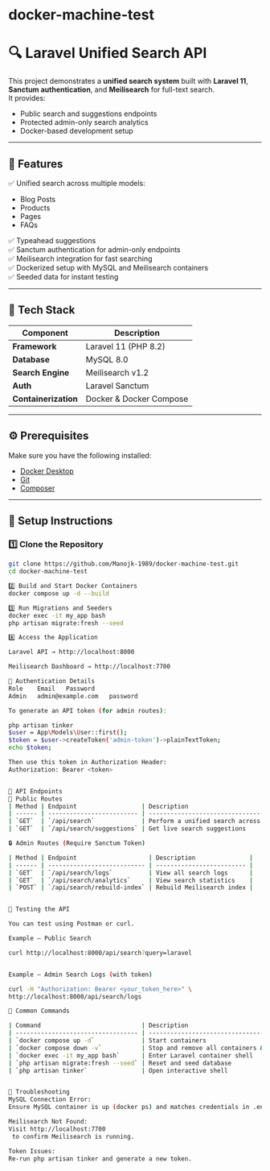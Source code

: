 # docker-machine-test

# 🔍 Laravel Unified Search API

This project demonstrates a **unified search system** built with **Laravel 11**, **Sanctum authentication**, and **Meilisearch** for full-text search.  
It provides:
- Public search and suggestions endpoints
- Protected admin-only search analytics
- Docker-based development setup

---

## 🚀 Features

✅ Unified search across multiple models:
- Blog Posts  
- Products  
- Pages  
- FAQs  

✅ Typeahead suggestions  
✅ Sanctum authentication for admin-only endpoints  
✅ Meilisearch integration for fast searching  
✅ Dockerized setup with MySQL and Meilisearch containers  
✅ Seeded data for instant testing  

---

## 🧩 Tech Stack

| Component | Description |
|------------|-------------|
| **Framework** | Laravel 11 (PHP 8.2) |
| **Database** | MySQL 8.0 |
| **Search Engine** | Meilisearch v1.2 |
| **Auth** | Laravel Sanctum |
| **Containerization** | Docker & Docker Compose |

---

## ⚙️ Prerequisites

Make sure you have the following installed:

- [Docker Desktop](https://www.docker.com/products/docker-desktop/)
- [Git](https://git-scm.com/downloads)
- [Composer](https://getcomposer.org/)

---

## 🧱 Setup Instructions

### 1️⃣ Clone the Repository

```bash
git clone https://github.com/Manojk-1989/docker-machine-test.git
cd docker-machine-test

2️⃣ Build and Start Docker Containers
docker compose up -d --build

3️⃣ Run Migrations and Seeders
docker exec -it my_app bash
php artisan migrate:fresh --seed

4️⃣ Access the Application

Laravel API → http://localhost:8000

Meilisearch Dashboard → http://localhost:7700

🔐 Authentication Details
Role	Email	Password
Admin	admin@example.com	password

To generate an API token (for admin routes):

php artisan tinker
$user = App\Models\User::first();
$token = $user->createToken('admin-token')->plainTextToken;
echo $token;

Then use this token in Authorization Header:
Authorization: Bearer <token>


🧭 API Endpoints
🔹 Public Routes
| Method | Endpoint                  | Description                                                          |
| ------ | ------------------------- | -------------------------------------------------------------------- |
| `GET`  | `/api/search`             | Perform a unified search across BlogPosts, Products, Pages, and FAQs |
| `GET`  | `/api/search/suggestions` | Get live search suggestions                                          |

🔒 Admin Routes (Require Sanctum Token)

| Method | Endpoint                    | Description               |
| ------ | --------------------------- | ------------------------- |
| `GET`  | `/api/search/logs`          | View all search logs      |
| `GET`  | `/api/search/analytics`     | View search statistics    |
| `POST` | `/api/search/rebuild-index` | Rebuild Meilisearch index |


🧪 Testing the API

You can test using Postman or curl.

Example — Public Search

curl http://localhost:8000/api/search?query=laravel


Example — Admin Search Logs (with token)

curl -H "Authorization: Bearer <your_token_here>" \
http://localhost:8000/api/search/logs

🧰 Common Commands

| Command                            | Description                              |
| ---------------------------------- | ---------------------------------------- |
| `docker compose up -d`             | Start containers                         |
| `docker compose down -v`           | Stop and remove all containers & volumes |
| `docker exec -it my_app bash`      | Enter Laravel container shell            |
| `php artisan migrate:fresh --seed` | Reset and seed database                  |
| `php artisan tinker`               | Open interactive shell                   |


🧹 Troubleshooting
MySQL Connection Error:
Ensure MySQL container is up (docker ps) and matches credentials in .env.

Meilisearch Not Found:
Visit http://localhost:7700
 to confirm Meilisearch is running.

Token Issues:
Re-run php artisan tinker and generate a new token.


